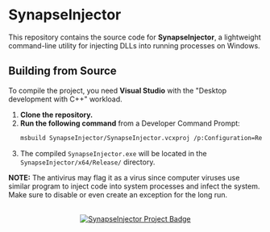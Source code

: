 # SynapseInjector

This repository contains the source code for **SynapseInjector**, a lightweight command-line utility for injecting DLLs into running processes on Windows.

## Building from Source

To compile the project, you need **Visual Studio** with the "Desktop development with C++" workload.

1.  **Clone the repository.**
2.  **Run the following command** from a Developer Command Prompt:
    ```sh
    msbuild SynapseInjector/SynapseInjector.vcxproj /p:Configuration=Release /p:Platform=x64
    ```
3.  The compiled `SynapseInjector.exe` will be located in the `SynapseInjector/x64/Release/` directory.

**NOTE:** The antivirus may flag it as a virus since computer viruses use similar program to inject code into system processes and infect the system. Make sure to disable or even create an exception for the long run.

<br>
<div align="center">
  <a href="https://britto.is-a.dev" target="_blank">
    <img src="https://img.shields.io/badge/Synapse%20Injector-Made%20By%20Britto-5C2D91.svg?style=for-the-badge&logo=c%2B%2B&logoColor=white" alt="SynapseInjector Project Badge" />
  </a>
</div>
